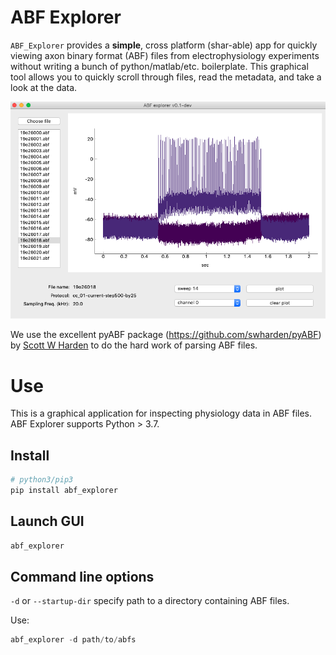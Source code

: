 # ABF Explorer

`ABF_Explorer` provides a **simple**, cross platform (shar-able) app for quickly viewing axon binary format (ABF) files from electrophysiology experiments without writing a bunch of python/matlab/etc. boilerplate. This graphical tool allows you to quickly scroll through files, read the metadata, and take a look at the data.

![ABF_Explorer UI](docs/img/abfexplorer-example.png "ABF Explorer UI")

We use the excellent pyABF package (https://github.com/swharden/pyABF) by [Scott W Harden](https://github.com/swharden) to do the hard work of parsing ABF files.

# Use

This is a graphical application for inspecting physiology data in ABF files. ABF Explorer supports Python > 3.7.

## Install

```bash
# python3/pip3
pip install abf_explorer
```

## Launch GUI

```bash
abf_explorer
```

## Command line options

`-d` or `--startup-dir` specify path to a directory containing ABF files.

Use:

```python
abf_explorer -d path/to/abfs
```
